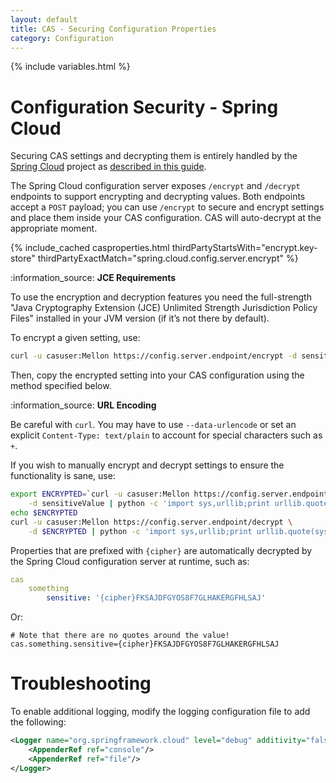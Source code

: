 ```yaml
---
layout: default
title: CAS - Securing Configuration Properties
category: Configuration
---
```


{% include variables.html %}

# Configuration Security - Spring Cloud

Securing CAS settings and decrypting them is entirely handled by
the [Spring Cloud](https://github.com/spring-cloud/spring-cloud-config) project
as [described in this guide](Configuration-Server-Management.html).

The Spring Cloud configuration server exposes `/encrypt` and `/decrypt` endpoints to support encrypting and decrypting values.
Both endpoints accept a `POST` payload; you can use `/encrypt` to secure and 
encrypt settings and place them inside your CAS configuration.
CAS will auto-decrypt at the appropriate moment.

{% include_cached casproperties.html
thirdPartyStartsWith="encrypt.key-store"
thirdPartyExactMatch="spring.cloud.config.server.encrypt"
%}

<div class="alert alert-info">:information_source: <strong>JCE Requirements</strong><p>To use the encryption and decryption
features you need the full-strength "Java Cryptography Extension (JCE) Unlimited Strength Jurisdiction Policy Files"
installed in your JVM version (if it’s not there by default).</p></div>

To encrypt a given setting, use:

```bash
curl -u casuser:Mellon https://config.server.endpoint/encrypt -d sensitiveValue
```

Then, copy the encrypted setting into your CAS configuration using the method specified below.

<div class="alert alert-info">:information_source: <strong>URL Encoding</strong><p>Be careful with <code>curl</code>.
You may have to use <code>--data-urlencode</code> or set an explicit <code>Content-Type: text/plain</code>
to account for special characters such as <code>+</code>.</p></div>

If you wish to manually encrypt and decrypt settings to ensure the functionality is sane, use:

```bash
export ENCRYPTED=`curl -u casuser:Mellon https://config.server.endpoint/encrypt \
    -d sensitiveValue | python -c 'import sys,urllib;print urllib.quote(sys.stdin.read().strip())'`
echo $ENCRYPTED
curl -u casuser:Mellon https://config.server.endpoint/decrypt \
    -d $ENCRYPTED | python -c 'import sys,urllib;print urllib.quote(sys.stdin.read().strip())'
```

Properties that are prefixed with `{cipher}` are automatically decrypted by the Spring Cloud configuration server at runtime, such as:

```yml
cas
    something
        sensitive: '{cipher}FKSAJDFGYOS8F7GLHAKERGFHLSAJ'
```

Or:

```properties
# Note that there are no quotes around the value!
cas.something.sensitive={cipher}FKSAJDFGYOS8F7GLHAKERGFHLSAJ
```

# Troubleshooting

To enable additional logging, modify the logging configuration file to add the following:

```xml
<Logger name="org.springframework.cloud" level="debug" additivity="false">
    <AppenderRef ref="console"/>
    <AppenderRef ref="file"/>
</Logger>
```
